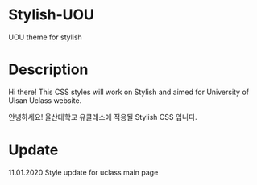 # Stylish-UOU
UOU theme for stylish

# Description
Hi there!
This CSS styles will work on Stylish and aimed for University of Ulsan Uclass website.

안녕하세요!
울산대학교 유클래스에 적용될 Stylish CSS 입니다.

# Update
11.01.2020  Style update for uclass main page
